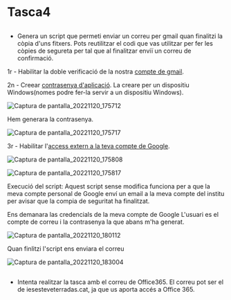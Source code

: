 # Tasca4
##
- Genera un script que permeti enviar un correu per gmail quan finalitzi la còpia d'uns fitxers. Pots reutilitzar el codi que vas utilitzar per fer les còpies de segureta per tal que al finalitzar enviï un correu de confirmació.

1r - Habilitar la doble verificació de la nostra [compte de gmail](https://myaccount.google.com/signinoptions/two-step-verification).

2n - Creear [contrasenya d'aplicació](https://security.google.com/settings/security/apppasswords).
      La creare per un dispositiu Windows(nomes podre fer-la servir a un dispositiu Windows).
      
![Captura de pantalla_20221120_175712](https://user-images.githubusercontent.com/113999297/202916396-d2c0fa39-3004-4f39-8205-844c96028b65.png)

Hem generara la contrasenya.
      
![Captura de pantalla_20221120_175717](https://user-images.githubusercontent.com/113999297/202916434-9b02c231-26a6-49ab-a8b5-c7e5243404dc.png)

3r - Habilitar l'[access extern a la teva compte de Google](https://accounts.google.com/DisplayUnlockCaptcha).

![Captura de pantalla_20221120_175808](https://user-images.githubusercontent.com/113999297/202916499-9bfeabf0-28ad-4b54-845d-b3105720b5a2.png)

![Captura de pantalla_20221120_175817](https://user-images.githubusercontent.com/113999297/202916523-5bfcb39c-1503-4c02-a892-8994f432a5c4.png)

Execució del script:
Aquest script sense modifica funciona per a que la meva compte personal de Google enví un email a la meva compte del institu per avisar que la compia de seguritat ha finalitzat.

Ens demanara las credencials de la meva compte de Google
L'usuari es el compte de correu i la contrasenya la que abans m'ha generat.

![Captura de pantalla_20221120_180112](https://user-images.githubusercontent.com/113999297/202916734-fe2c84dd-5899-4198-a67f-bab3a11f25d9.png)

Quan finlitzi l'script ens enviara el correu

![Captura de pantalla_20221120_183004](https://user-images.githubusercontent.com/113999297/202916809-127a4d6f-5409-4db0-b4a3-d04da6452d47.png)





##
- Intenta realitzar la tasca amb el correu de Office365. El correu pot ser el de iesesteveterradas.cat, ja que us aporta accés a Office 365.

